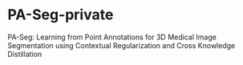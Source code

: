 # PA-Seg-private
PA-Seg: Learning from Point Annotations for 3D Medical Image Segmentation using Contextual Regularization and Cross Knowledge Distillation
